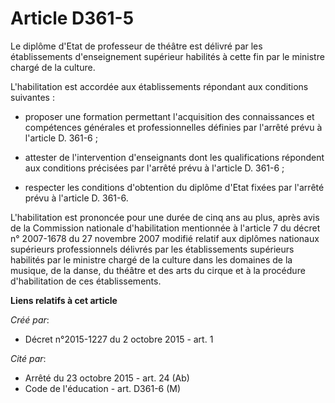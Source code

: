 # Article D361-5

Le diplôme d'Etat de professeur de théâtre est délivré par les établissements d'enseignement supérieur habilités à cette fin
par le ministre chargé de la culture. 

L'habilitation est accordée aux établissements répondant aux conditions suivantes : 

- proposer une formation permettant l'acquisition des connaissances et compétences générales et professionnelles définies par
l'arrêté prévu à l'article D. 361-6 ; 

- attester de l'intervention d'enseignants dont les qualifications répondent aux conditions précisées par l'arrêté prévu à
l'article D. 361-6 ; 

- respecter les conditions d'obtention du diplôme d'Etat fixées par l'arrêté prévu à l'article D. 361-6. 

L'habilitation est prononcée pour une durée de cinq ans au plus, après avis de la Commission nationale d'habilitation
mentionnée à l'article 7 du décret n° 2007-1678 du 27 novembre 2007 modifié relatif aux diplômes nationaux supérieurs
professionnels délivrés par les établissements supérieurs habilités par le ministre chargé de la culture dans les domaines de
la musique, de la danse, du théâtre et des arts du cirque et à la procédure d'habilitation de ces établissements.

**Liens relatifs à cet article**

_Créé par_:

  - Décret n°2015-1227 du 2 octobre 2015 - art. 1

_Cité par_:

  - Arrêté du 23 octobre 2015 - art. 24 (Ab)
  - Code de l'éducation - art. D361-6 (M)
